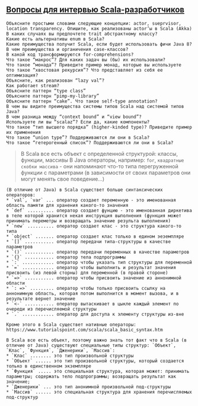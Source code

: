 
[Вопросы для интервью Scala-разработчиков](http://scala.by/news/2014/12/10/interview-questions)
----------------------------------------


    Объясните простыми словами следующие концепции: actor, sueprvisor, location transparency. Опишите, как реализованы actor’ы в Scala (Akka)
    В каких случаях вы предпочтете trait абстрактному классу?
    Какие есть альтернативы enum в Scala?
    Какие преимущества получит Scala, если будет использовать фичи Java 8?
    В чем преимущества и органичения case-классов?
    В какой код трансформируются for-comprehensions?
    Что такое “макрос”? Для каких задач вы (бы) их использовали?
    Что такое “монада”? Приведите пример монад, которые вы используете
    Что такое “хвостовая рекурсия”? Что представляет из себя ее оптимизация?
    Объясните, как реализован “lazy val”?
    Как работает stream?
    Объясните паттерн “type class”
    Объясните паттерн “pimp-my-library”
    Объясните паттерн “cake”. Что такое self-type annotation?
    В чем вы видите преимущества системы типов Scala над системой типов Java?
    В чем разница между “context bound” и “view bound”?
    Используете ли вы “scalaz”? Если да, какие компоненты?
    Что такое “тип высшего порядка” (higher-kinded type)? Приведите пример их применения
    Что такое “union type”? Поддерживаются ли они в Scala?
    Что такое “гетерогенный список”? Поддерживаются ли они в Scala?



> В Scala все есть объект с определенной структурой: классы, функции, массивы
> В Java операторы, например: `for`, `квадратные скобки массива` - они напоминают что-то типа перегруженной функции с параметрами (в зависимости от своих параметров они могут менять свое поведение...)


    (В отличие от Java) в Scala существет больше синтаксических операторов:
    * `val`, `var` ... оператор создает переменную - это именованная область памяти для хранения какого-то значения
    * `def` .......... оператор создает фунцию - это именованная диркетива в теле которой хранится некая инструкция выполнения (функция может принимать переметры и возвращать значение результа выполнения)
    * `new` .......... оператор создает клас - это структура какого-то типа
    * `object` ....... оператор создает клас только в едином эеземпляре
    * `[]` ........... оператор передачи типа-структуры в качестве параметров
    * `()` ........... оператор передачи переменных в качестве параметров
    * `{}` ........... оператор тела подпрограммы
    * `:` ............ оператор чтобы указать тип структуры для переменной
    * `=` ............ оператор чтобы выполнить и результат значения присвоить (из левой сторны) для переменной (в правой стороне)
    * `=>` ........... оператор чтобы присвоить значение из аннонимной области
    * `: =>` ......... оператор чтобы только присвоить ссылку на аннонимную область, которая потом выполнится в момент вызова, и в результате вернет значение
    * `<-` ........... оператор вытаскивает в цыкле каждый элемент по очереди из перечисляемой структуры
    * `.` ............ оператор для доступа к элементу структуры из-вне

    Кроме этого в Scala существет нативные операторы: https://www.tutorialspoint.com/scala/scala_basic_syntax.htm

    В Scala все есть объект, поэтому важно знать тот факт что в Scala (в отличие от Java) существуют специальные типы структур: `Объект`, `Клас`, `Функция`, `Дженерики`, `Массив`:
    * `Клас` ........ это тип произвольной структуры
    * `Объект` ...... это тип произвольной структуры, который создается только в единственном экземпляре
    * `Функция` ..... это специальная структура, которая может: принимать параметры; содержать тело подпрограммы; возвращать результат как значение;
    * `Дженерики` ... это тип анонимной произвольной под-структуры
    * `Массив` ...... это специальная структура для хранения перечисляемых под-структур

